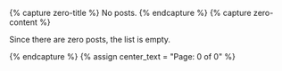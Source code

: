 {% capture zero-title %}
No posts.
{% endcapture %}
{% capture zero-content %}

Since there are zero posts, the list is empty.

{% endcapture %}
{% assign center_text = "Page: 0 of 0" %}

